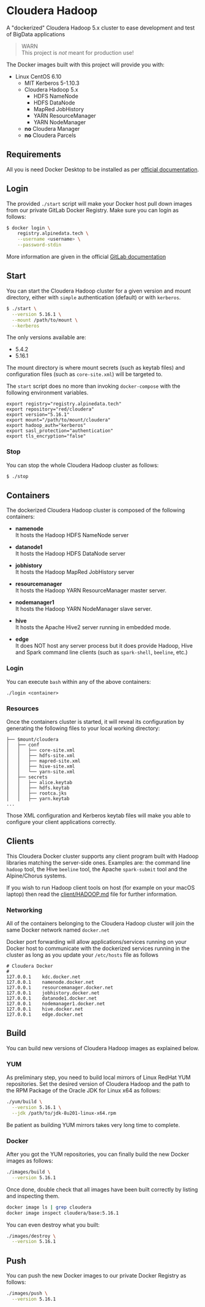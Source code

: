 # Cloudera Hadoop
A "dockerized" Cloudera Hadoop 5.x cluster to ease development and test of BigData applications

> WARN  
> This project is *not* meant for production use!
>

The Docker images built with this project will provide you with:

- Linux CentOS 6.10
  - MIT Kerberos 5-1.10.3
  - Cloudera Hadoop 5.x
      * HDFS NameNode
      * HDFS DataNode
      * MapRed JobHistory
      * YARN ResourceManager
      * YARN NodeManager
  - **no** Cloudera Manager
  - **no** Cloudera Parcels

## Requirements
All you is need Docker Desktop to be installed as per [official documentation](https://www.docker.com/products/docker-desktop).

## Login
The provided `./start` script will make your Docker host pull down images from our private GitLab Docker Registry. Make sure you can login as follows:

```bash
$ docker login \
    registry.alpinedata.tech \
    --username <username> \
    --password-stdin
```

More information are given in the official [GitLab documentation](https://docs.gitlab.com/ee/user/project/container_registry.html)

## Start
You can start the Cloudera Hadoop cluster for a given version and mount directory, either with `simple` authentication (default) or with `kerberos`.

```bash
$ ./start \
  --version 5.16.1 \
  --mount /path/to/mount \
  --kerberos
```

The only versions available are:

- 5.4.2
- 5.16.1

The mount directory is where mount secrets (such as keytab files) and configuration files (such as `core-site.xml`) will be targeted to.

The `start` script does no more than invoking `docker-compose` with the following environment variables.

```
export registry="registry.alpinedata.tech"
export repository="red/cloudera"
export version="5.16.1"
export mount="/path/to/mount/cloudera"
export hadoop_auth="kerberos"
export sasl_protection="authentication"
export tls_encryption="false"
```

### Stop
You can stop the whole Cloudera Hadoop cluster as follows:

```bash
$ ./stop
```

## Containers
The dockerized Cloudera Hadoop cluster is composed of the following containers:

- **namenode**    
  It hosts the Hadoop HDFS NameNode server

- **datanode1**  
  It hosts the Hadoop HDFS DataNode server

- **jobhistory**  
  It hosts the Hadoop MapRed JobHistory server

- **resourcemanager**  
  It hosts the Hadoop YARN ResourceManager master server.

- **nodemanager1**  
  It hosts the Hadoop YARN NodeManager slave server.

- **hive**  
  It hosts the Apache Hive2 server running in embedded mode.

- **edge**  
  It does NOT host any server process but it does provide Hadoop, Hive and Spark command line clients (such as `spark-shell`, `beeline`, etc.)


### Login
You can execute `bash` within any of the above containers:

```
./login <container>
```


### Resources
Once the containers cluster is started, it will reveal its configuration by generating the following files to your local working directory:

```
├── $mount/cloudera
│   ├── conf
│   │   ├── core-site.xml
│   │   ├── hdfs-site.xml
│   │   ├── mapred-site.xml
│   │   ├── hive-site.xml
│   │   └── yarn-site.xml
│   ├── secrets
│   │   ├── alice.keytab
│   │   ├── hdfs.keytab
│   │   ├── rootca.jks
│   │   ├── yarn.keytab
...
```
Those XML configuration and Kerberos keytab files will make you able to configure your client applications correctly.


## Clients
This Cloudera Docker cluster supports any client program built with Hadoop libraries matching the server-side ones. Examples are: the command line `hadoop` tool, the Hive `beeline` tool, the Apache `spark-submit` tool and the Alpine/Chorus systems.

If you wish to run Hadoop client tools on host (for example on your macOS laptop) then read the [client/HADOOP.md](./client/HADOOP.md) file for further information.


### Networking
All of the containers belonging to the Cloudera Hadoop cluster will join the same Docker network named `docker.net`

Docker port forwarding will allow applications/services running on your Docker host to communicate with the dockerized services running in the cluster as long as you update your `/etc/hosts` file as follows

```
# Cloudera Docker
#
127.0.0.1    kdc.docker.net
127.0.0.1    namenode.docker.net
127.0.0.1    resourcemanager.docker.net
127.0.0.1    jobhistory.docker.net
127.0.0.1    datanode1.docker.net
127.0.0.1    nodemanager1.docker.net
127.0.0.1    hive.docker.net
127.0.0.1    edge.docker.net
```


## Build
You can build new versions of Cloudera Hadoop images as explained below.

### YUM
As preliminary step, you need to build local mirrors of Linux RedHat YUM repositories. Set the desired version of Cloudera Hadoop and the path to the RPM Package of the Oracle JDK for Linux x64 as follows:

```bash
./yum/build \
  --version 5.16.1 \
  --jdk /path/to/jdk-8u201-linux-x64.rpm
```

Be patient as building YUM mirrors takes very long time to complete.

### Docker
After you got the YUM repositories, you can finally build the new Docker images as follows:

```bash
./images/build \
  --version 5.16.1
```

Once done, double check that all images have been built correctly by listing and inspecting them.

```bash
docker image ls | grep cloudera
docker image inspect cloudera/base:5.16.1
```

You can even destroy what you built:

```bash
./images/destroy \
  --version 5.16.1
```

## Push
You can push the new Docker images to our private Docker Registry as follows:

```bash
./images/push \
  --version 5.16.1
```
